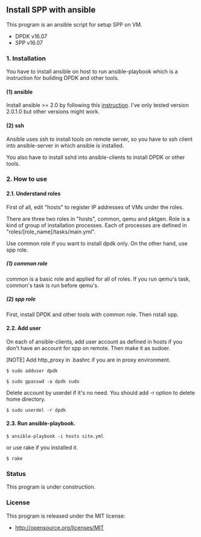 ## Install SPP with ansible

This program is an ansible script for setup SPP on VM.

- DPDK v16.07 
- SPP v16.07


### 1. Installation

You have to install ansible on host to run ansible-playbook
which is a instruction for building DPDK and other tools.

#### (1) ansible

Install ansible  >= 2.0 by following this
[instruction](http://docs.ansible.com/ansible/intro_installation.html#installation).
I've only tested version 2.0.1.0 but other versions might work.

#### (2) ssh

Ansible uses ssh to install tools on remote server,
so you have to ssh client into ansible-server in which ansible is installed.

You also have to install sshd into ansible-clients to install DPDK or
other tools.


### 2. How to use

#### 2.1. Understand roles

First of all, edit "hosts" to register IP addresses of VMs under the roles.

There are three two roles in "hosts", common, qemu and pktgen.
Role is a kind of group of installation processes.
Each of processes are defined in "roles/[role_name]/tasks/main.yml".

Use common role if you want to install dpdk only.
On the other hand, use spp role.

##### (1) common role

common is a basic role and applied for all of roles.
If you run qemu's task, common's task is run before qemu's.

##### (2) spp role

First, install DPDK and other tools with common role.
Then nstall spp.


#### 2.2. Add user

On each of ansible-clients, add user account as defined in hosts if you don't have
an account for spp on remote.
Then make it as sudoer.

[NOTE] Add http_proxy in .bashrc if you are in proxy environment.

```
$ sudo adduser dpdk

$ sudo gpasswd -a dpdk sudo
```

Delete account by userdel if it's no need. You should add -r option to delete home directory.

```
$ sudo userdel -r dpdk
```
  

#### 2.3. Run ansible-playbook.
```
$ ansible-playbook -i hosts site.yml
```
or use rake if you installed it.
```
$ rake
```


### Status
This program is under construction.


### License
This program is released under the MIT license:
- http://opensource.org/licenses/MIT
